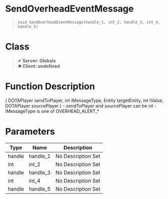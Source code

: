 # SendOverheadEventMessage
> `void SendOverheadEventMessage(handle_1, int_2, handle_3, int_4, handle_5)`
# Class
> __✔ Server: Globals__  
> __✖ Client: undefined__  
# Function Description
( DOTAPlayer sendToPlayer, int iMessageType, Entity targetEntity, int iValue, DOTAPlayer sourcePlayer ) - sendToPlayer and sourcePlayer can be nil - iMessageType is one of OVERHEAD_ALERT_*
# Parameters
Type|Name|Description
--|--|--
handle|handle_1|No Description Set
int|int_2|No Description Set
handle|handle_3|No Description Set
int|int_4|No Description Set
handle|handle_5|No Description Set
